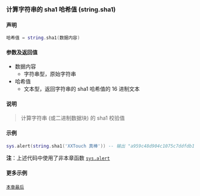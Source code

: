 ### 计算字符串的 sha1 哈希值 \(**string\.sha1**\)


#### 声明
```lua
哈希值 = string.sha1(数据内容)
```


#### 参数及返回值
- 数据内容
    - 字符串型，原始字符串
- 哈希值
    - 文本型，返回字符串的 sha1 哈希值的 16 进制文本


#### 说明
> 计算字符串 (或二进制数据块) 的 sha1 校验值  


#### 示例  
```lua
sys.alert(string.sha1('XXTouch 真棒')) -- 输出 "a959c48d904c1075c7ddfdb1fda49effb2142493"
```
**注**：上述代码中使用了非本章函数 [`sys.alert`](/Handbook/sys/sys.alert.md)  


#### 更多示例  
[`本章最后`](/Handbook/ext-string/samples.md)  

